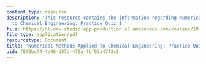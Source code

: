 ```yaml
---
content_type: resource
description: 'This resource contains the information regarding Numerical Methods Applied
  to Chemical Engineering: Practice Quiz 1.'
file: https://ol-ocw-studio-app-production.s3.amazonaws.com/courses/10-34-numerical-methods-applied-to-chemical-engineering-fall-2015/f8f0bcf44a46d57d479afbf93a47f3c1_MIT10_34F15_Quiz1.pdf
file_type: application/pdf
resourcetype: Document
title: 'Numerical Methods Applied to Chemical Engineering: Practice Quiz 1'
uid: f8f0bcf4-4a46-d57d-479a-fbf93a47f3c1
---
```

